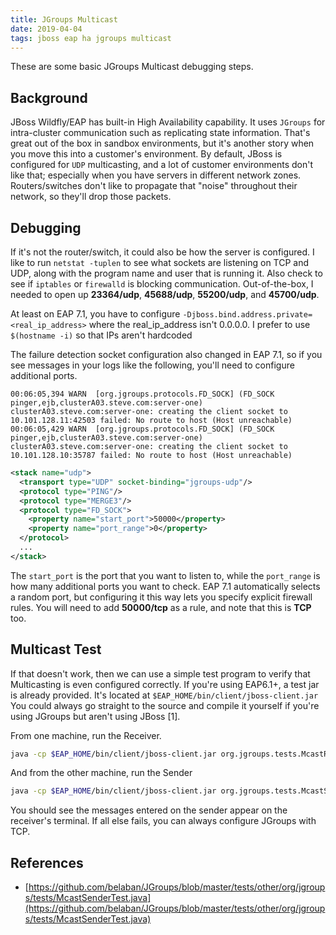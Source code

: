 ```yaml
---
title: JGroups Multicast
date: 2019-04-04
tags: jboss eap ha jgroups multicast
---
```


These are some basic JGroups Multicast debugging steps.

## Background

JBoss Wildfly/EAP has built-in High Availability capability.  It uses `JGroups` for intra-cluster communication such as replicating state information.  That's great out of the box in sandbox environments, but it's another story when you move this into a customer's environment.  By default, JBoss is configured for `UDP` multicasting, and a lot of customer environments don't like that; especially when you have servers in different network zones.  Routers/switches don't like to propagate that "noise" throughout their network, so they'll drop those packets.


## Debugging
If it's not the router/switch, it could also be how the server is configured.  I like to run `netstat -tuplen` to see what sockets are listening on TCP and UDP, along with the program name and user that is running it.  Also check to see if `iptables` or `firewalld` is blocking communication.  Out-of-the-box, I needed to open up **23364/udp**, **45688/udp**, **55200/udp**, and **45700/udp**.

At least on EAP 7.1, you have to configure `-Djboss.bind.address.private=<real_ip_address>` where the real_ip_address isn't 0.0.0.0.  I prefer to use `$(hostname -i)` so that IPs aren't hardcoded

The failure detection socket configuration also changed in EAP 7.1, so if you see messages in your logs like the following, you'll need to configure additional ports.

```
00:06:05,394 WARN  [org.jgroups.protocols.FD_SOCK] (FD_SOCK pinger,ejb,clusterA03.steve.com:server-one) clusterA03.steve.com:server-one: creating the client socket to 10.101.128.11:42503 failed: No route to host (Host unreachable)
00:06:05,429 WARN  [org.jgroups.protocols.FD_SOCK] (FD_SOCK pinger,ejb,clusterA03.steve.com:server-one) clusterA03.steve.com:server-one: creating the client socket to 10.101.128.10:35787 failed: No route to host (Host unreachable)
```

```xml
<stack name="udp">
  <transport type="UDP" socket-binding="jgroups-udp"/>
  <protocol type="PING"/>
  <protocol type="MERGE3"/>
  <protocol type="FD_SOCK">
    <property name="start_port">50000</property>
    <property name="port_range">0</property>
  </protocol>
  ...
</stack>
```

The `start_port` is the port that you want to listen to, while the `port_range` is how many additional ports you want to check.  EAP 7.1 automatically selects a random port, but configuring it this way lets you specify explicit firewall rules.  You will need to add **50000/tcp** as a rule, and note that this is **TCP** too.


## Multicast Test
If that doesn't work, then we can use a simple test program to verify that Multicasting is even configured correctly.  If you're using EAP6.1+, a test jar is already provided.  It's located at `$EAP_HOME/bin/client/jboss-client.jar`  You could always go straight to the source and compile it yourself if you're using JGroups but aren't using JBoss [1].

From one machine, run the Receiver.

```bash
java -cp $EAP_HOME/bin/client/jboss-client.jar org.jgroups.tests.McastReceiverTest -mcast_addr 230.11.11.11 -port 23364
```


And from the other machine, run the Sender
```bash
java -cp $EAP_HOME/bin/client/jboss-client.jar org.jgroups.tests.McastSenderTest -mcast_addr 230.11.11.11 -port 23364
```

You should see the messages entered on the sender appear on the receiver's terminal.  If all else fails, you can always configure JGroups with TCP.

## References
- [https://github.com/belaban/JGroups/blob/master/tests/other/org/jgroups/tests/McastSenderTest.java](https://github.com/belaban/JGroups/blob/master/tests/other/org/jgroups/tests/McastSenderTest.java)
